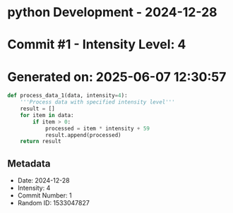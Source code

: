 ﻿# python Development - 2024-12-28
# Commit #1 - Intensity Level: 4
# Generated on: 2025-06-07 12:30:57
```python
def process_data_1(data, intensity=4):
    '''Process data with specified intensity level'''
    result = []
    for item in data:
        if item > 0:
            processed = item * intensity + 59
            result.append(processed)
    return result
```
## Metadata
- Date: 2024-12-28
- Intensity: 4
- Commit Number: 1
- Random ID: 1533047827
